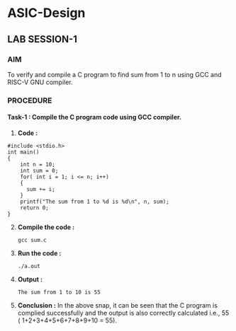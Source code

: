 # ASIC-Design

## LAB SESSION-1

### AIM
To verify and compile a C program to find sum from 1 to n using GCC and RISC-V GNU compiler.

### PROCEDURE
#### Task-1 : Compile the C program code using GCC compiler.
1. **Code :**
```
#include <stdio.h>
int main() 
{
    int n = 10;
    int sum = 0;
    for( int i = 1; i <= n; i++)
    {
      sum += i;
    }
    printf("The sum from 1 to %d is %d\n", n, sum);
    return 0;
}
```

2. **Compile the code :**
   ```
   gcc sum.c
   ```
   
3. **Run the code :**
   ```
   ./a.out
   ```
   
4. **Output :**
   ```
   The sum from 1 to 10 is 55
   ```

5. **Conclusion :**
In the above snap, it can be seen that the C program is complied successfully and the output is also correctly calculated i.e., 55 ( 1+2+3+4+5+6+7+8+9+10 = 55).
